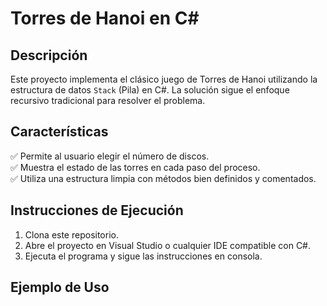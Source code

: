 # Torres de Hanoi en C#

## Descripción
Este proyecto implementa el clásico juego de Torres de Hanoi utilizando la estructura de datos `Stack` (Pila) en C#. La solución sigue el enfoque recursivo tradicional para resolver el problema.

## Características
✅ Permite al usuario elegir el número de discos.  
✅ Muestra el estado de las torres en cada paso del proceso.  
✅ Utiliza una estructura limpia con métodos bien definidos y comentados.  

## Instrucciones de Ejecución
1. Clona este repositorio.  
2. Abre el proyecto en Visual Studio o cualquier IDE compatible con C#.  
3. Ejecuta el programa y sigue las instrucciones en consola.  

## Ejemplo de Uso
